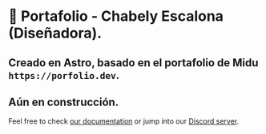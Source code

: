 # 🚀 Portafolio - Chabely Escalona (Diseñadora).

## Creado en Astro, basado en el portafolio de Midu ```https://porfolio.dev```.

## Aún en construcción.

Feel free to check  [our documentation](https://docs.astro.build) or jump into our [Discord server](https://astro.build/chat).
